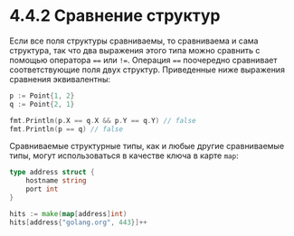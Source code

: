 # 4.4.2 Сравнение структур

Если все поля структуры сравниваемы, то сравниваема и сама структура, так что два выражения этого типа можно сравнить с
помощью оператора `==` или `!=`. Операция `==` поочередно сравнивает соответствующие поля двух структур. Приведенные
ниже выражения сравнения эквивалентны:

``` go
p := Point{1, 2}
q := Point{2, 1}

fmt.Println(p.X == q.X && p.Y == q.Y) // false
fmt.Println(p == q) // false
```

Сравниваемые структурные типы, как и любые другие сравниваемые типы, могут использоваться в качестве ключа в
карте `map`:

``` go
type address struct {
    hostname string
    port int
}

hits := make(map[address]int)
hits[address{"golang.org", 443}]++

```